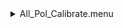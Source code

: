 <details><summary>All_Pol_Calibrate.menu</summary><blockquote><pre><details><summary>dark_80ms_2beam_16sums_BOTH.cbk</summary><blockquote><pre>gain_high.rcp
<details><summary>Exposure_80.rcp</summary><blockquote><pre>EXPOSURE 80
</pre></blockquote></details><details><summary>setupDark.rcp</summary><blockquote><pre>SHUT	IN
</pre></blockquote></details><details><summary>dark_2beam_16sum_both.rcp</summary><blockquote><pre>SHUT	IN
DATA	RCAM	BOTH	656.28	16
DATA	RCAM	BOTH	656.28	16
DATA	RCAM	BOTH	656.28	16
DATA	RCAM	BOTH	656.28	16
DATA	RCAM	BOTH	656.28	16
DATA	RCAM	BOTH	656.28	16
DATA	RCAM	BOTH	656.28	16
DATA	RCAM	BOTH	656.28	16
DATA	RCAM	BOTH	656.28	16
DATA	RCAM	BOTH	656.28	16
</pre></blockquote></details></pre></blockquote></details><details><summary>530_Pol_Calibrate.cbk</summary><blockquote><pre><details><summary>530_FW.rcp</summary><blockquote><pre>PREFILTERRANGE 530
</pre></blockquote></details><details><summary>setupCal.rcp</summary><blockquote><pre>DIFFUSER  IN
COVER OUT
OCC		OUT
SHUT	OUT
CALIB	IN
</pre></blockquote></details><details><summary>530_Pol_Calibrate.rcp</summary><blockquote><pre>CALRET	0
CALPOL	0
<details><summary>530_01wave_2beam_16sums_1rep_BOTH.rcp</summary><blockquote><pre>DATA	RCAM	BOTH	530.30	16
DATA	TCAM	BOTH	530.30	16
</pre></blockquote></details>CALPOL	45
<details><summary>530_01wave_2beam_16sums_1rep_BOTH.rcp</summary><blockquote><pre>DATA	RCAM	BOTH	530.30	16
DATA	TCAM	BOTH	530.30	16
</pre></blockquote></details>CALPOL	90
<details><summary>530_01wave_2beam_16sums_1rep_BOTH.rcp</summary><blockquote><pre>DATA	RCAM	BOTH	530.30	16
DATA	TCAM	BOTH	530.30	16
</pre></blockquote></details>CALPOL	135
<details><summary>530_01wave_2beam_16sums_1rep_BOTH.rcp</summary><blockquote><pre>DATA	RCAM	BOTH	530.30	16
DATA	TCAM	BOTH	530.30	16
</pre></blockquote></details>CALRET	45
CALPOL	0
<details><summary>530_01wave_2beam_16sums_1rep_BOTH.rcp</summary><blockquote><pre>DATA	RCAM	BOTH	530.30	16
DATA	TCAM	BOTH	530.30	16
</pre></blockquote></details>CALPOL	45
<details><summary>530_01wave_2beam_16sums_1rep_BOTH.rcp</summary><blockquote><pre>DATA	RCAM	BOTH	530.30	16
DATA	TCAM	BOTH	530.30	16
</pre></blockquote></details>CALPOL	90
<details><summary>530_01wave_2beam_16sums_1rep_BOTH.rcp</summary><blockquote><pre>DATA	RCAM	BOTH	530.30	16
DATA	TCAM	BOTH	530.30	16
</pre></blockquote></details>CALPOL	135
<details><summary>530_01wave_2beam_16sums_1rep_BOTH.rcp</summary><blockquote><pre>DATA	RCAM	BOTH	530.30	16
DATA	TCAM	BOTH	530.30	16
</pre></blockquote></details>CALIB	OUT
<details><summary>530_01wave_2beam_16sums_1rep_BOTH.rcp</summary><blockquote><pre>DATA	RCAM	BOTH	530.30	16
DATA	TCAM	BOTH	530.30	16
</pre></blockquote></details></pre></blockquote></details></pre></blockquote></details><details><summary>637_Pol_Calibrate.cbk</summary><blockquote><pre><details><summary>637_FW.rcp</summary><blockquote><pre>PREFILTERRANGE 637
</pre></blockquote></details><details><summary>setupCal.rcp</summary><blockquote><pre>DIFFUSER  IN
COVER OUT
OCC		OUT
SHUT	OUT
CALIB	IN
</pre></blockquote></details><details><summary>637_Pol_Calibrate.rcp</summary><blockquote><pre>CALRET	0
CALPOL	0
<details><summary>637_01wave_2beam_16sums_1rep_BOTH.rcp</summary><blockquote><pre>DATA	RCAM	BOTH	637.40	16
DATA	TCAM	BOTH	637.40	16
</pre></blockquote></details>CALPOL	45
<details><summary>637_01wave_2beam_16sums_1rep_BOTH.rcp</summary><blockquote><pre>DATA	RCAM	BOTH	637.40	16
DATA	TCAM	BOTH	637.40	16
</pre></blockquote></details>CALPOL	90
<details><summary>637_01wave_2beam_16sums_1rep_BOTH.rcp</summary><blockquote><pre>DATA	RCAM	BOTH	637.40	16
DATA	TCAM	BOTH	637.40	16
</pre></blockquote></details>CALPOL	135
<details><summary>637_01wave_2beam_16sums_1rep_BOTH.rcp</summary><blockquote><pre>DATA	RCAM	BOTH	637.40	16
DATA	TCAM	BOTH	637.40	16
</pre></blockquote></details>CALRET	45
CALPOL	0
<details><summary>637_01wave_2beam_16sums_1rep_BOTH.rcp</summary><blockquote><pre>DATA	RCAM	BOTH	637.40	16
DATA	TCAM	BOTH	637.40	16
</pre></blockquote></details>CALPOL	45
<details><summary>637_01wave_2beam_16sums_1rep_BOTH.rcp</summary><blockquote><pre>DATA	RCAM	BOTH	637.40	16
DATA	TCAM	BOTH	637.40	16
</pre></blockquote></details>CALPOL	90
<details><summary>637_01wave_2beam_16sums_1rep_BOTH.rcp</summary><blockquote><pre>DATA	RCAM	BOTH	637.40	16
DATA	TCAM	BOTH	637.40	16
</pre></blockquote></details>CALPOL	135
<details><summary>637_01wave_2beam_16sums_1rep_BOTH.rcp</summary><blockquote><pre>DATA	RCAM	BOTH	637.40	16
DATA	TCAM	BOTH	637.40	16
</pre></blockquote></details>CALIB	OUT
<details><summary>637_01wave_2beam_16sums_1rep_BOTH.rcp</summary><blockquote><pre>DATA	RCAM	BOTH	637.40	16
DATA	TCAM	BOTH	637.40	16
</pre></blockquote></details></pre></blockquote></details></pre></blockquote></details><details><summary>656_Pol_Calibrate.cbk</summary><blockquote><pre><details><summary>656_FW.rcp</summary><blockquote><pre>PREFILTERRANGE 656
</pre></blockquote></details><details><summary>setupCal.rcp</summary><blockquote><pre>DIFFUSER  IN
COVER OUT
OCC		OUT
SHUT	OUT
CALIB	IN
</pre></blockquote></details><details><summary>656_Pol_Calibrate.rcp</summary><blockquote><pre>CALRET	0
CALPOL	0
<details><summary>656_1_2beams_16sums.rcp</summary><blockquote><pre>DATA	RCAM	BOTH	656.28	16
DATA	TCAM	BOTH	656.28	16
</pre></blockquote></details>CALPOL	45
<details><summary>656_1_2beams_16sums.rcp</summary><blockquote><pre>DATA	RCAM	BOTH	656.28	16
DATA	TCAM	BOTH	656.28	16
</pre></blockquote></details>CALPOL	90
<details><summary>656_1_2beams_16sums.rcp</summary><blockquote><pre>DATA	RCAM	BOTH	656.28	16
DATA	TCAM	BOTH	656.28	16
</pre></blockquote></details>CALPOL	135
<details><summary>656_1_2beams_16sums.rcp</summary><blockquote><pre>DATA	RCAM	BOTH	656.28	16
DATA	TCAM	BOTH	656.28	16
</pre></blockquote></details>CALRET	45
CALPOL	0
<details><summary>656_1_2beams_16sums.rcp</summary><blockquote><pre>DATA	RCAM	BOTH	656.28	16
DATA	TCAM	BOTH	656.28	16
</pre></blockquote></details>CALPOL	45
<details><summary>656_1_2beams_16sums.rcp</summary><blockquote><pre>DATA	RCAM	BOTH	656.28	16
DATA	TCAM	BOTH	656.28	16
</pre></blockquote></details>CALPOL	90
<details><summary>656_1_2beams_16sums.rcp</summary><blockquote><pre>DATA	RCAM	BOTH	656.28	16
DATA	TCAM	BOTH	656.28	16
</pre></blockquote></details>CALPOL	135
<details><summary>656_1_2beams_16sums.rcp</summary><blockquote><pre>DATA	RCAM	BOTH	656.28	16
DATA	TCAM	BOTH	656.28	16
</pre></blockquote></details>CALIB	OUT
<details><summary>656_1_2beams_16sums.rcp</summary><blockquote><pre>DATA	RCAM	BOTH	656.28	16
DATA	TCAM	BOTH	656.28	16
</pre></blockquote></details></pre></blockquote></details></pre></blockquote></details><details><summary>691_Pol_Calibrate.cbk</summary><blockquote><pre><details><summary>691_FW.rcp</summary><blockquote><pre>PREFILTERRANGE 691
</pre></blockquote></details><details><summary>setupCal.rcp</summary><blockquote><pre>DIFFUSER  IN
COVER OUT
OCC		OUT
SHUT	OUT
CALIB	IN
</pre></blockquote></details><details><summary>691_Pol_Calibrate.rcp</summary><blockquote><pre>CALRET	0
CALPOL	0
<details><summary>691_01wave_2beam_16sums_1rep_BOTH.rcp</summary><blockquote><pre>DATA	RCAM	BOTH	691.80	16
DATA	TCAM	BOTH	691.80	16
</pre></blockquote></details>CALPOL	45
<details><summary>691_01wave_2beam_16sums_1rep_BOTH.rcp</summary><blockquote><pre>DATA	RCAM	BOTH	691.80	16
DATA	TCAM	BOTH	691.80	16
</pre></blockquote></details>CALPOL	90
<details><summary>691_01wave_2beam_16sums_1rep_BOTH.rcp</summary><blockquote><pre>DATA	RCAM	BOTH	691.80	16
DATA	TCAM	BOTH	691.80	16
</pre></blockquote></details>CALPOL	135
<details><summary>691_01wave_2beam_16sums_1rep_BOTH.rcp</summary><blockquote><pre>DATA	RCAM	BOTH	691.80	16
DATA	TCAM	BOTH	691.80	16
</pre></blockquote></details>CALRET	45
CALPOL	0
<details><summary>691_01wave_2beam_16sums_1rep_BOTH.rcp</summary><blockquote><pre>DATA	RCAM	BOTH	691.80	16
DATA	TCAM	BOTH	691.80	16
</pre></blockquote></details>CALPOL	45
<details><summary>691_01wave_2beam_16sums_1rep_BOTH.rcp</summary><blockquote><pre>DATA	RCAM	BOTH	691.80	16
DATA	TCAM	BOTH	691.80	16
</pre></blockquote></details>CALPOL	90
<details><summary>691_01wave_2beam_16sums_1rep_BOTH.rcp</summary><blockquote><pre>DATA	RCAM	BOTH	691.80	16
DATA	TCAM	BOTH	691.80	16
</pre></blockquote></details>CALPOL	135
<details><summary>691_01wave_2beam_16sums_1rep_BOTH.rcp</summary><blockquote><pre>DATA	RCAM	BOTH	691.80	16
DATA	TCAM	BOTH	691.80	16
</pre></blockquote></details>CALIB	OUT
<details><summary>691_01wave_2beam_16sums_1rep_BOTH.rcp</summary><blockquote><pre>DATA	RCAM	BOTH	691.80	16
DATA	TCAM	BOTH	691.80	16
</pre></blockquote></details></pre></blockquote></details></pre></blockquote></details><details><summary>706_Pol_Calibrate.cbk</summary><blockquote><pre><details><summary>706_FW.rcp</summary><blockquote><pre>PREFILTERRANGE 706
</pre></blockquote></details><details><summary>setupCal.rcp</summary><blockquote><pre>DIFFUSER  IN
COVER OUT
OCC		OUT
SHUT	OUT
CALIB	IN
</pre></blockquote></details><details><summary>706_Pol_Calibrate.rcp</summary><blockquote><pre>CALRET	0
CALPOL	0
<details><summary>706_01wave_2beam_16sums_1rep_BOTH.rcp</summary><blockquote><pre>DATA	RCAM	BOTH	706.20	16
DATA	TCAM	BOTH	706.20	16
</pre></blockquote></details>CALPOL	45
<details><summary>706_01wave_2beam_16sums_1rep_BOTH.rcp</summary><blockquote><pre>DATA	RCAM	BOTH	706.20	16
DATA	TCAM	BOTH	706.20	16
</pre></blockquote></details>CALPOL	90
<details><summary>706_01wave_2beam_16sums_1rep_BOTH.rcp</summary><blockquote><pre>DATA	RCAM	BOTH	706.20	16
DATA	TCAM	BOTH	706.20	16
</pre></blockquote></details>CALPOL	135
<details><summary>706_01wave_2beam_16sums_1rep_BOTH.rcp</summary><blockquote><pre>DATA	RCAM	BOTH	706.20	16
DATA	TCAM	BOTH	706.20	16
</pre></blockquote></details>CALRET	45
CALPOL	0
<details><summary>706_01wave_2beam_16sums_1rep_BOTH.rcp</summary><blockquote><pre>DATA	RCAM	BOTH	706.20	16
DATA	TCAM	BOTH	706.20	16
</pre></blockquote></details>CALPOL	45
<details><summary>706_01wave_2beam_16sums_1rep_BOTH.rcp</summary><blockquote><pre>DATA	RCAM	BOTH	706.20	16
DATA	TCAM	BOTH	706.20	16
</pre></blockquote></details>CALPOL	90
<details><summary>706_01wave_2beam_16sums_1rep_BOTH.rcp</summary><blockquote><pre>DATA	RCAM	BOTH	706.20	16
DATA	TCAM	BOTH	706.20	16
</pre></blockquote></details>CALPOL	135
<details><summary>706_01wave_2beam_16sums_1rep_BOTH.rcp</summary><blockquote><pre>DATA	RCAM	BOTH	706.20	16
DATA	TCAM	BOTH	706.20	16
</pre></blockquote></details>CALIB	OUT
<details><summary>706_01wave_2beam_16sums_1rep_BOTH.rcp</summary><blockquote><pre>DATA	RCAM	BOTH	706.20	16
DATA	TCAM	BOTH	706.20	16
</pre></blockquote></details></pre></blockquote></details></pre></blockquote></details><details><summary>789_Pol_Calibrate.cbk</summary><blockquote><pre><details><summary>789_FW.rcp</summary><blockquote><pre>PREFILTERRANGE 789
</pre></blockquote></details><details><summary>setupCal.rcp</summary><blockquote><pre>DIFFUSER  IN
COVER OUT
OCC		OUT
SHUT	OUT
CALIB	IN
</pre></blockquote></details><details><summary>789_Pol_Calibrate.rcp</summary><blockquote><pre>CALRET	0
CALPOL	0
<details><summary>789_01wave_2beam_16sums_1rep_BOTH.rcp</summary><blockquote><pre>DATA	RCAM	BOTH	789.40	16
DATA	TCAM	BOTH	789.40	16
</pre></blockquote></details>CALPOL	45
<details><summary>789_01wave_2beam_16sums_1rep_BOTH.rcp</summary><blockquote><pre>DATA	RCAM	BOTH	789.40	16
DATA	TCAM	BOTH	789.40	16
</pre></blockquote></details>CALPOL	90
<details><summary>789_01wave_2beam_16sums_1rep_BOTH.rcp</summary><blockquote><pre>DATA	RCAM	BOTH	789.40	16
DATA	TCAM	BOTH	789.40	16
</pre></blockquote></details>CALPOL	135
<details><summary>789_01wave_2beam_16sums_1rep_BOTH.rcp</summary><blockquote><pre>DATA	RCAM	BOTH	789.40	16
DATA	TCAM	BOTH	789.40	16
</pre></blockquote></details>CALRET	45
CALPOL	0
<details><summary>789_01wave_2beam_16sums_1rep_BOTH.rcp</summary><blockquote><pre>DATA	RCAM	BOTH	789.40	16
DATA	TCAM	BOTH	789.40	16
</pre></blockquote></details>CALPOL	45
<details><summary>789_01wave_2beam_16sums_1rep_BOTH.rcp</summary><blockquote><pre>DATA	RCAM	BOTH	789.40	16
DATA	TCAM	BOTH	789.40	16
</pre></blockquote></details>CALPOL	90
<details><summary>789_01wave_2beam_16sums_1rep_BOTH.rcp</summary><blockquote><pre>DATA	RCAM	BOTH	789.40	16
DATA	TCAM	BOTH	789.40	16
</pre></blockquote></details>CALPOL	135
<details><summary>789_01wave_2beam_16sums_1rep_BOTH.rcp</summary><blockquote><pre>DATA	RCAM	BOTH	789.40	16
DATA	TCAM	BOTH	789.40	16
</pre></blockquote></details>CALIB	OUT
<details><summary>789_01wave_2beam_16sums_1rep_BOTH.rcp</summary><blockquote><pre>DATA	RCAM	BOTH	789.40	16
DATA	TCAM	BOTH	789.40	16
</pre></blockquote></details></pre></blockquote></details></pre></blockquote></details><details><summary>1074_Pol_Calibrate.cbk</summary><blockquote><pre><details><summary>1074_FW.rcp</summary><blockquote><pre>PREFILTERRANGE 1074
</pre></blockquote></details><details><summary>setupCal.rcp</summary><blockquote><pre>DIFFUSER  IN
COVER OUT
OCC		OUT
SHUT	OUT
CALIB	IN
</pre></blockquote></details><details><summary>1074_Pol_Calibrate.rcp</summary><blockquote><pre>CALRET	0
CALPOL	0
<details><summary>1074_01wave_2beam_16sums_1rep_BOTH.rcp</summary><blockquote><pre>DATA	RCAM	BOTH	1074.70	16
DATA	TCAM	BOTH	1074.70	16
</pre></blockquote></details>CALPOL	45
<details><summary>1074_01wave_2beam_16sums_1rep_BOTH.rcp</summary><blockquote><pre>DATA	RCAM	BOTH	1074.70	16
DATA	TCAM	BOTH	1074.70	16
</pre></blockquote></details>CALPOL	90
<details><summary>1074_01wave_2beam_16sums_1rep_BOTH.rcp</summary><blockquote><pre>DATA	RCAM	BOTH	1074.70	16
DATA	TCAM	BOTH	1074.70	16
</pre></blockquote></details>CALPOL	135
<details><summary>1074_01wave_2beam_16sums_1rep_BOTH.rcp</summary><blockquote><pre>DATA	RCAM	BOTH	1074.70	16
DATA	TCAM	BOTH	1074.70	16
</pre></blockquote></details>CALRET	45
CALPOL	0
<details><summary>1074_01wave_2beam_16sums_1rep_BOTH.rcp</summary><blockquote><pre>DATA	RCAM	BOTH	1074.70	16
DATA	TCAM	BOTH	1074.70	16
</pre></blockquote></details>CALPOL	45
<details><summary>1074_01wave_2beam_16sums_1rep_BOTH.rcp</summary><blockquote><pre>DATA	RCAM	BOTH	1074.70	16
DATA	TCAM	BOTH	1074.70	16
</pre></blockquote></details>CALPOL	90
<details><summary>1074_01wave_2beam_16sums_1rep_BOTH.rcp</summary><blockquote><pre>DATA	RCAM	BOTH	1074.70	16
DATA	TCAM	BOTH	1074.70	16
</pre></blockquote></details>CALPOL	135
<details><summary>1074_01wave_2beam_16sums_1rep_BOTH.rcp</summary><blockquote><pre>DATA	RCAM	BOTH	1074.70	16
DATA	TCAM	BOTH	1074.70	16
</pre></blockquote></details>CALIB	OUT
<details><summary>1074_01wave_2beam_16sums_1rep_BOTH.rcp</summary><blockquote><pre>DATA	RCAM	BOTH	1074.70	16
DATA	TCAM	BOTH	1074.70	16
</pre></blockquote></details></pre></blockquote></details></pre></blockquote></details><details><summary>1079_Pol_Calibrate.cbk</summary><blockquote><pre><details><summary>1079_FW.rcp</summary><blockquote><pre>PREFILTERRANGE 1079
</pre></blockquote></details><details><summary>setupCal.rcp</summary><blockquote><pre>DIFFUSER  IN
COVER OUT
OCC		OUT
SHUT	OUT
CALIB	IN
</pre></blockquote></details><details><summary>1079_Pol_Calibrate.rcp</summary><blockquote><pre>CALRET	0
CALPOL	0
<details><summary>1079_01wave_2beam_16sums_1rep_BOTH.rcp</summary><blockquote><pre>DATA	RCAM	BOTH	1079.80	16
DATA	TCAM	BOTH	1079.80	16
</pre></blockquote></details>CALPOL	45
<details><summary>1079_01wave_2beam_16sums_1rep_BOTH.rcp</summary><blockquote><pre>DATA	RCAM	BOTH	1079.80	16
DATA	TCAM	BOTH	1079.80	16
</pre></blockquote></details>CALPOL	90
<details><summary>1079_01wave_2beam_16sums_1rep_BOTH.rcp</summary><blockquote><pre>DATA	RCAM	BOTH	1079.80	16
DATA	TCAM	BOTH	1079.80	16
</pre></blockquote></details>CALPOL	135
<details><summary>1079_01wave_2beam_16sums_1rep_BOTH.rcp</summary><blockquote><pre>DATA	RCAM	BOTH	1079.80	16
DATA	TCAM	BOTH	1079.80	16
</pre></blockquote></details>CALRET	45
CALPOL	0
<details><summary>1079_01wave_2beam_16sums_1rep_BOTH.rcp</summary><blockquote><pre>DATA	RCAM	BOTH	1079.80	16
DATA	TCAM	BOTH	1079.80	16
</pre></blockquote></details>CALPOL	45
<details><summary>1079_01wave_2beam_16sums_1rep_BOTH.rcp</summary><blockquote><pre>DATA	RCAM	BOTH	1079.80	16
DATA	TCAM	BOTH	1079.80	16
</pre></blockquote></details>CALPOL	90
<details><summary>1079_01wave_2beam_16sums_1rep_BOTH.rcp</summary><blockquote><pre>DATA	RCAM	BOTH	1079.80	16
DATA	TCAM	BOTH	1079.80	16
</pre></blockquote></details>CALPOL	135
<details><summary>1079_01wave_2beam_16sums_1rep_BOTH.rcp</summary><blockquote><pre>DATA	RCAM	BOTH	1079.80	16
DATA	TCAM	BOTH	1079.80	16
</pre></blockquote></details>CALIB	OUT
<details><summary>1079_01wave_2beam_16sums_1rep_BOTH.rcp</summary><blockquote><pre>DATA	RCAM	BOTH	1079.80	16
DATA	TCAM	BOTH	1079.80	16
</pre></blockquote></details></pre></blockquote></details></pre></blockquote></details><details><summary>1083_Pol_Calibrate.cbk</summary><blockquote><pre><details><summary>1083_FW.rcp</summary><blockquote><pre>PREFILTERRANGE 1083
</pre></blockquote></details><details><summary>setupCal.rcp</summary><blockquote><pre>DIFFUSER  IN
COVER OUT
OCC		OUT
SHUT	OUT
CALIB	IN
</pre></blockquote></details><details><summary>1083_Pol_Calibrate.rcp</summary><blockquote><pre>CALRET	0
CALPOL	0
<details><summary>1083_01wave_2beam_16sums_1rep_BOTH.rcp</summary><blockquote><pre>DATA	RCAM	BOTH	1083.00	16
DATA	TCAM	BOTH	1083.00	16
</pre></blockquote></details>CALPOL	45
<details><summary>1083_01wave_2beam_16sums_1rep_BOTH.rcp</summary><blockquote><pre>DATA	RCAM	BOTH	1083.00	16
DATA	TCAM	BOTH	1083.00	16
</pre></blockquote></details>CALPOL	90
<details><summary>1083_01wave_2beam_16sums_1rep_BOTH.rcp</summary><blockquote><pre>DATA	RCAM	BOTH	1083.00	16
DATA	TCAM	BOTH	1083.00	16
</pre></blockquote></details>CALPOL	135
<details><summary>1083_01wave_2beam_16sums_1rep_BOTH.rcp</summary><blockquote><pre>DATA	RCAM	BOTH	1083.00	16
DATA	TCAM	BOTH	1083.00	16
</pre></blockquote></details>CALRET	45
CALPOL	0
<details><summary>1083_01wave_2beam_16sums_1rep_BOTH.rcp</summary><blockquote><pre>DATA	RCAM	BOTH	1083.00	16
DATA	TCAM	BOTH	1083.00	16
</pre></blockquote></details>CALPOL	45
<details><summary>1083_01wave_2beam_16sums_1rep_BOTH.rcp</summary><blockquote><pre>DATA	RCAM	BOTH	1083.00	16
DATA	TCAM	BOTH	1083.00	16
</pre></blockquote></details>CALPOL	90
<details><summary>1083_01wave_2beam_16sums_1rep_BOTH.rcp</summary><blockquote><pre>DATA	RCAM	BOTH	1083.00	16
DATA	TCAM	BOTH	1083.00	16
</pre></blockquote></details>CALPOL	135
<details><summary>1083_01wave_2beam_16sums_1rep_BOTH.rcp</summary><blockquote><pre>DATA	RCAM	BOTH	1083.00	16
DATA	TCAM	BOTH	1083.00	16
</pre></blockquote></details>CALIB	OUT
<details><summary>1083_01wave_2beam_16sums_1rep_BOTH.rcp</summary><blockquote><pre>DATA	RCAM	BOTH	1083.00	16
DATA	TCAM	BOTH	1083.00	16
</pre></blockquote></details></pre></blockquote></details></pre></blockquote></details></pre></blockquote></details>